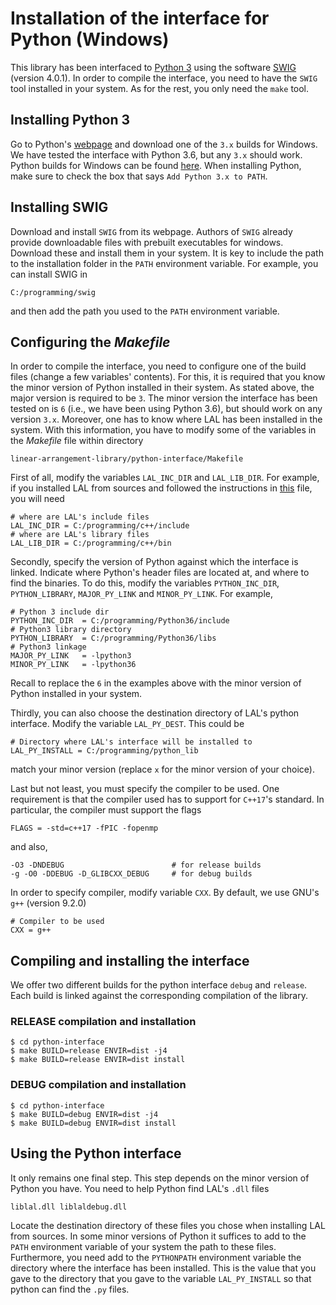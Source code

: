 # Installation of the interface for Python (Windows)

This library has been interfaced to [Python 3](https://www.python.org/) using the software [SWIG](http://www.swig.org/) (version 4.0.1). In order to compile the interface, you need to have the `SWIG` tool installed in your system. As for the rest, you only need the `make` tool.

## Installing Python 3

Go to Python's [webpage](https://www.python.org/) and download one of the `3.x` builds for Windows. We have tested the interface with Python 3.6, but any `3.x` should work. Python builds for Windows can be found [here](https://www.python.org/downloads/windows/). When installing Python, make sure to check the box that says `Add Python 3.x to PATH`.

## Installing SWIG

Download and install `SWIG` from its webpage. Authors of `SWIG` already provide downloadable files with prebuilt executables for windows. Download these and install them in your system. It is key to include the path to the installation folder in the `PATH` environment variable. For example, you can install SWIG in

	C:/programming/swig

and then add the path you used to the `PATH` environment variable.

## Configuring the _Makefile_

In order to compile the interface, you need to configure one of the build files (change a few variables' contents). For this, it is required that you know the minor version of Python installed in their system. As stated above, the major version is required to be `3`. The minor version the interface has been tested on is `6` (i.e., we have been using Python 3.6), but should work on any version `3.x`. Moreover, one has to know where LAL has been installed in the system. With this information, you have to modify some of the variables in the _Makefile_ file within directory
	
	linear-arrangement-library/python-interface/Makefile

First of all, modify the variables `LAL_INC_DIR` and `LAL_LIB_DIR`. For example, if you installed LAL from sources and followed the instructions in [this](https://github.com/lluisalemanypuig/linear-arrangement-library/blob/master/instructions/compilation-library-windows.md) file, you will need

	# where are LAL's include files
	LAL_INC_DIR = C:/programming/c++/include
	# where are LAL's library files
	LAL_LIB_DIR = C:/programming/c++/bin

Secondly, specify the version of Python against which the interface is linked. Indicate where Python's header files are located at, and where to find the binaries. To do this, modify the variables `PYTHON_INC_DIR`, `PYTHON_LIBRARY`, `MAJOR_PY_LINK` and `MINOR_PY_LINK`. For example, 

	# Python 3 include dir
	PYTHON_INC_DIR  = C:/programming/Python36/include
	# Python3 library directory
	PYTHON_LIBRARY  = C:/programming/Python36/libs
	# Python3 linkage
	MAJOR_PY_LINK   = -lpython3
	MINOR_PY_LINK   = -lpython36

Recall to replace the `6` in the examples above with the minor version of Python installed in your system.

Thirdly, you can also choose the destination directory of LAL's python interface. Modify the variable `LAL_PY_DEST`. This could be

	# Directory where LAL's interface will be installed to
	LAL_PY_INSTALL = C:/programming/python_lib

match your minor version (replace `x` for the minor version of your choice).

Last but not least, you must specify the compiler to be used. One requirement is that the compiler used has to support for `C++17`'s standard. In particular, the compiler must support the flags

	FLAGS = -std=c++17 -fPIC -fopenmp

and also,

	-O3 -DNDEBUG                        # for release builds
	-g -O0 -DDEBUG -D_GLIBCXX_DEBUG     # for debug builds

In order to specify compiler, modify variable `CXX`. By default, we use GNU's `g++` (version 9.2.0)

	# Compiler to be used
	CXX = g++

## Compiling and installing the interface

We offer two different builds for the python interface `debug` and `release`. Each build is linked against the corresponding compilation of the library.

### RELEASE compilation and installation

	$ cd python-interface
	$ make BUILD=release ENVIR=dist -j4
	$ make BUILD=release ENVIR=dist install

### DEBUG compilation and installation

	$ cd python-interface
	$ make BUILD=debug ENVIR=dist -j4
	$ make BUILD=debug ENVIR=dist install

## Using the Python interface

It only remains one final step. This step depends on the minor version of Python you have. You need to help Python find LAL's `.dll` files

	liblal.dll liblaldebug.dll

Locate the destination directory of these files you chose when installing LAL from sources. In some minor versions of Python it suffices to add to the `PATH` environment variable of your system the path to these files. Furthermore, you need add to the `PYTHONPATH` environment variable the directory where the interface has been installed. This is the value that you gave to the directory that you gave to the variable `LAL_PY_INSTALL` so that python can find the `.py` files.
